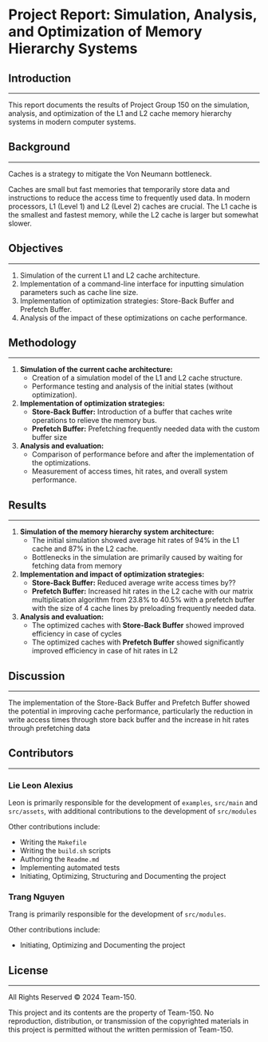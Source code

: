 # Project Report: Simulation, Analysis, and Optimization of Memory Hierarchy Systems

## Introduction
---
This report documents the results of Project Group 150 on the simulation, analysis, and optimization of the L1 and L2 cache memory hierarchy systems in modern computer systems.


## Background
---
Caches is a strategy to mitigate the Von Neumann bottleneck.

Caches are small but fast memories that temporarily store data and instructions to reduce the access time to frequently used data. In modern processors, L1 (Level 1) and L2 (Level 2) caches are crucial. The L1 cache is the smallest and fastest memory, while the L2 cache is larger but somewhat slower.

## Objectives
---
1. Simulation of the current L1 and L2 cache architecture.
2. Implementation of a command-line interface for inputting simulation parameters such as cache line size.
3. Implementation of optimization strategies: Store-Back Buffer and Prefetch Buffer.
4. Analysis of the impact of these optimizations on cache performance.

## Methodology
---
1. **Simulation of the current cache architecture:**
    - Creation of a simulation model of the L1 and L2 cache structure.
    - Performance testing and analysis of the initial states (without optimization).
2. **Implementation of optimization strategies:**
    - **Store-Back Buffer:** Introduction of a buffer that caches write operations to relieve the memory bus.
    - **Prefetch Buffer:** Prefetching frequently needed data with the custom buffer size
3. **Analysis and evaluation:**
    - Comparison of performance before and after the implementation of the optimizations.
    - Measurement of access times, hit rates, and overall system performance.

## Results
---
1. **Simulation of the memory hierarchy system architecture:**
    - The initial simulation showed average hit rates of 94% in the L1 cache and 87% in the L2 cache.
    - Bottlenecks in the simulation are primarily caused by waiting for fetching data from memory
2. **Implementation and impact of optimization strategies:**
    - **Store-Back Buffer:** Reduced average write access times by??
    - **Prefetch Buffer:** Increased hit rates in the L2 cache with our matrix multiplication algorithm from 23.8% to 40.5%  with a prefetch buffer with the size of 4 cache lines by preloading frequently needed data.
3. **Analysis and evaluation:**
    - The optimized caches with **Store-Back Buffer** showed improved efficiency in case of cycles
    - The optimized caches with **Prefetch Buffer** showed significantly improved efficiency in case of hit rates in L2


## Discussion
---
The implementation of the Store-Back Buffer and Prefetch Buffer showed the potential in improving cache performance, particularly the reduction in write access times through store back buffer and the increase in hit rates through prefetching data

## Contributors
---

### Lie Leon Alexius
Leon is primarily responsible for the development of `examples`, `src/main` and `src/assets`, with additional contributions to the development of `src/modules`

Other contributions include:
- Writing the `Makefile`
- Writing the `build.sh` scripts
- Authoring the `Readme.md`
- Implementing automated tests
- Initiating, Optimizing, Structuring and Documenting the project

### Trang Nguyen
Trang is primarily responsible for the development of `src/modules`.

Other contributions include:
- Initiating, Optimizing and Documenting the project


## License
---
All Rights Reserved © 2024 Team-150.

This project and its contents are the property of Team-150. No reproduction, distribution, or transmission of the copyrighted materials in this project is permitted without the written permission of Team-150.
